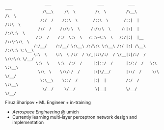 ```
                  ___       ___           ___           ___           ___     
                 /\__\     /\  \         /\  \         /\__\         /\  \    
                /:/  /    /::\  \       /::\  \       /::|  |       /::\  \   
               /:/  /    /:/\:\  \     /:/\:\  \     /:|:|  |      /:/\:\  \  
              /:/  /    /:/  \:\  \   /::\~\:\  \   /:/|:|  |__   /::\~\:\  \ 
             /:/__/    /:/__/ \:\__\ /:/\:\ \:\__\ /:/ |:| /\__\ /:/\:\ \:\__\
             \:\  \    \:\  \ /:/  / \/_|::\/:/  / \/__|:|/:/  / \:\~\:\ \/__/
              \:\  \    \:\  /:/  /     |:|::/  /      |:/:/  /   \:\ \:\__\  
               \:\  \    \:\/:/  /      |:|\/__/       |::/  /     \:\ \/__/  
                \:\__\    \::/  /       |:|  |         /:/  /       \:\__\    
                 \/__/     \/__/         \|__|         \/__/         \/__/    

```
Firuz Sharipov • ML Engineer + in-training
- _Aerospace Engineering_ @ umich
- Currently learning multi-layer perceptron network design and implementation
<!--
**qvattr0/qvattr0** is a ✨ _special_ ✨ repository because its `README.md` (this file) appears on your GitHub profile.

Here are some ideas to get you started:

- 🔭 I’m currently working on ...
- 🌱 I’m currently learning ...
- 👯 I’m looking to collaborate on ...
- 🤔 I’m looking for help with ...
- 💬 Ask me about ...
- 📫 How to reach me: ...
- 😄 Pronouns: ...
- ⚡ Fun fact: ...
-->
